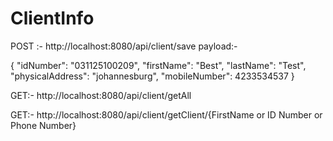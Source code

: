 # ClientInfo

POST :- 
http://localhost:8080/api/client/save
payload:-

{
    "idNumber": "031125100209",
    "firstName": "Best",
    "lastName": "Test",
    "physicalAddress": "johannesburg",
    "mobileNumber": 4233534537
}

GET:-
http://localhost:8080/api/client/getAll

GET:-
http://localhost:8080/api/client/getClient/{FirstName or ID Number or Phone Number}
